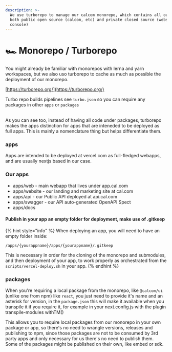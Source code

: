 ```yaml
---
description: >-
  We use turborepo to manage our calcom monorepo, which contains all our code,
  both public open source (calcom, etc) and private closed source (website, api,
  console)
---
```


# 🏎 Monorepo / Turborepo

You might already be familiar with monorepos with lerna and yarn workspaces, but we also uso turborepo to cache as much as possible the deployment of our monorepo.

[https://turborepo.org/](https://turborepo.org/)

Turbo repo builds pipelines see `turbo.json` so you can require any packages in other `apps` or `packages`

\
As you can see too, instead of having all code under packages, turborepo makes the apps distinction for apps that are inteneded to be deployed as full apps. This is mainly a nomenclature thing but helps differentiate them.

### &#x20;apps

&#x20;Apps are intended to be deployed at vercel.com as full-fledged webapps, and are usually nextjs based in our case.

### Our apps

* apps/web - main webapp that lives under app.cal.com
* apps/website - our landing and marketing site at cal.com
* apps/api - our Public API deployed at api.cal.com
* apps/swagger - our API auto-generated OpenAPI Spect
* apps/docs

#### Publish in your app an empty folder for deployment, make use of .gitkeep

{% hint style="info" %}
When deploying an app, you will need to have an empty folder inside:

`/apps/{yourappname}/apps/{yourappname}/.gitkeep`

This is necessary in order for the cloning of the monorepo and submodules, and then deployment of your app, to work properly as orchestrated from the `scripts/vercel-deploy.sh` in your app.
{% endhint %}



### packages

When you're requiring a local package from the monorepo, like `@calcom/ui` (unlike one from npm) like `react`, you just need to provide it's name and an asterisk for version, in the `package.json` this will make it available when you transpile it if you require it, for example in your next.config.js with the plugin transpile-modules withTM()

This allows you to require local packages from our monorepo in your own package or app, so there's no need to wrangle versions, releases and publishing to npm, since those packages are not to be consumed by 3rd party apps and only necessary for us there's no need to publish them. Some of the packages might be published on their own, like embed or sdk.


